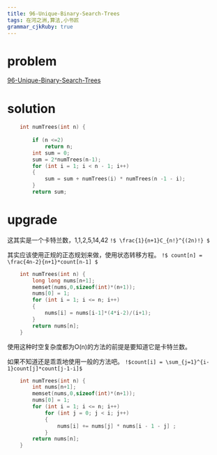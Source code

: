 ```yaml
---
title: 96-Unique-Binary-Search-Trees 
tags: 在河之洲,算法,小书匠
grammar_cjkRuby: true
---
```



# problem
[96-Unique-Binary-Search-Trees](https://leetcode.com/problems/unique-binary-search-trees/#/description)

# solution

```cpp
    int numTrees(int n) {
        
        if (n <=2)
            return n;
        int sum = 0;
        sum = 2*numTrees(n-1);
        for (int i = 1; i < n - 1; i++)
        {
            sum = sum + numTrees(i) * numTrees(n -1 - i);
        }
        return sum;

```

# upgrade
这其实是一个卡特兰数，1,1,2,5,14,42 
`!$ \frac{1}{n+1}C_{n!}^{(2n)!} $`

其实应该使用正规的正态规划来做，使用状态转移方程。
`!$ count[n] = \frac{4n-2}{n+1}*count[n-1] $`

```cpp
    int numTrees(int n) {
        long long nums[n+1];
        memset(nums,0,sizeof(int)*(n+1));
        nums[0] = 1;
        for (int i = 1; i <= n; i++)
        {
            nums[i] = nums[i-1]*(4*i-2)/(i+1);
        }
        return nums[n];
    }
```

使用这种时空复杂度都为O(n)的方法的前提是要知道它是卡特兰数。

如果不知道还是乖乖地使用一般的方法吧。
`!$count[i] = \sum_{j=1}^{i-1}count[j]*count[j-1-i]$`

```cpp
    int numTrees(int n) {
        int nums[n+1];
        memset(nums,0,sizeof(int)*(n+1));
        nums[0] = 1;
        for (int i = 1; i <= n; i++)
            for (int j = 0; j < i; j++)
            {
                nums[i] += nums[j] * nums[i - 1 - j] ;
            }
        return nums[n];
    }
```

